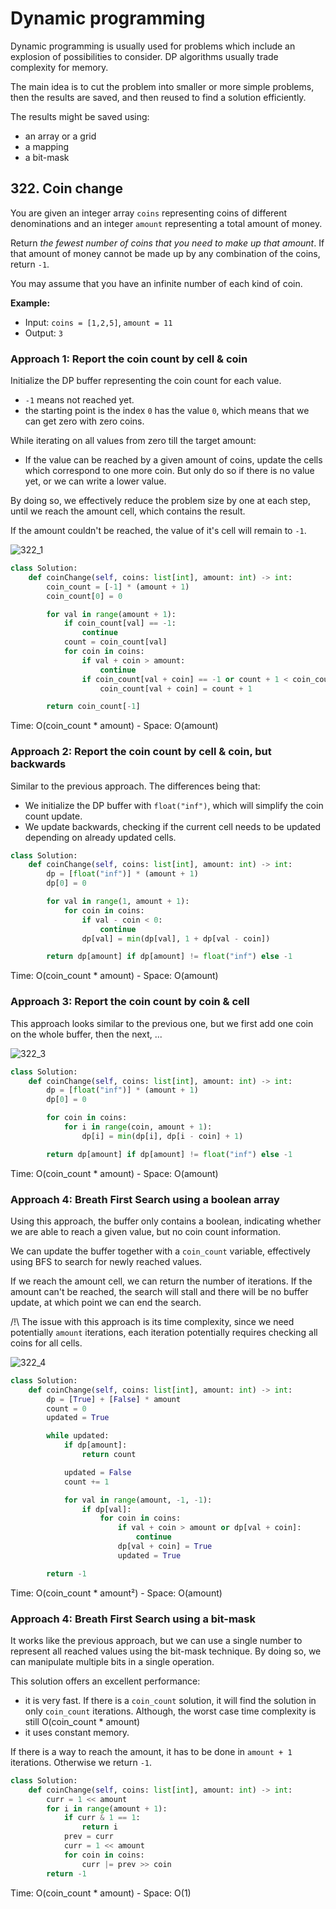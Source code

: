 # Dynamic programming

Dynamic programming is usually used for problems which include an explosion of possibilities to consider. DP algorithms usually trade complexity for memory.

The main idea is to cut the problem into smaller or more simple problems, then the results are saved, and then reused to find a solution efficiently.

The results might be saved using:

- an array or a grid
- a mapping
- a bit-mask



## 322. Coin change

You are given an integer array `coins` representing coins of different denominations and an integer `amount` representing a total amount of money.

Return *the fewest number of coins that you need to make up that amount*. If that amount of money cannot be made up by any combination of the coins, return `-1`.

You may assume that you have an infinite number of each kind of coin.



**Example:**

- Input: `coins = [1,2,5]`, `amount = 11`
- Output: `3`



### Approach 1: Report the coin count by cell & coin

Initialize the DP buffer representing the coin count for each value.

- `-1` means not reached yet.
- the starting point is the index `0`  has the value `0`, which means that we can get zero with zero coins.  

While iterating on all values from zero till the target amount:

- If the value can be reached by a given amount of coins, update the cells which correspond to one more coin. But only do so if there is no value yet, or we can write a lower value.

By doing so, we effectively reduce the problem size by one at each step, until we reach the amount cell, which contains the result.

If the amount couldn't be reached, the value of it's cell will remain to `-1`.



![322_1](README.assets/322_1_.png)



```python
class Solution:
    def coinChange(self, coins: list[int], amount: int) -> int:
        coin_count = [-1] * (amount + 1)
        coin_count[0] = 0

        for val in range(amount + 1):
            if coin_count[val] == -1:
                continue
            count = coin_count[val]
            for coin in coins:
                if val + coin > amount:
                    continue
                if coin_count[val + coin] == -1 or count + 1 < coin_count[val + coin]:
                    coin_count[val + coin] = count + 1

        return coin_count[-1]
```

Time: O(coin_count * amount) - Space: O(amount)



### Approach 2: Report the coin count by cell & coin, but backwards

Similar to the previous approach. The differences being that:

- We initialize the DP buffer with `float("inf")`, which will simplify the coin count update.
- We update backwards, checking if the current cell needs to be updated depending on already updated cells.

```python
class Solution:
    def coinChange(self, coins: list[int], amount: int) -> int:
        dp = [float("inf")] * (amount + 1)
        dp[0] = 0

        for val in range(1, amount + 1):
            for coin in coins:
                if val - coin < 0:
                    continue
                dp[val] = min(dp[val], 1 + dp[val - coin])

        return dp[amount] if dp[amount] != float("inf") else -1
```

Time: O(coin_count * amount) - Space: O(amount)



### Approach 3: Report the coin count by coin & cell

This approach looks similar to the previous one, but we first add one coin on the whole buffer, then the next, ...



![322_3](README.assets/322_3_.png)



```python
class Solution:
    def coinChange(self, coins: list[int], amount: int) -> int:
        dp = [float("inf")] * (amount + 1)
        dp[0] = 0

        for coin in coins:
            for i in range(coin, amount + 1):
                dp[i] = min(dp[i], dp[i - coin] + 1)

        return dp[amount] if dp[amount] != float("inf") else -1
```

Time: O(coin_count * amount) - Space: O(amount)



### Approach 4: Breath First Search using a boolean array

Using this approach, the buffer only contains a boolean, indicating whether we are able to reach a given value, but no coin count information.

We can update the buffer together with a `coin_count` variable, effectively using BFS to search for newly reached values.

If we reach the amount cell, we can return the number of iterations. If the amount can't be reached, the search will stall and there will be no buffer update, at which point we can end the search.

/!\ The issue with this approach is its time complexity, since we need potentially `amount` iterations, each iteration potentially requires checking all coins for all cells.



![322_4](README.assets/322_4_.png)



```python
class Solution:
    def coinChange(self, coins: list[int], amount: int) -> int:
        dp = [True] + [False] * amount
        count = 0
        updated = True

        while updated:
            if dp[amount]:
                return count

            updated = False
            count += 1

            for val in range(amount, -1, -1):
                if dp[val]:
                    for coin in coins:
                        if val + coin > amount or dp[val + coin]:
                            continue
                        dp[val + coin] = True
                        updated = True

        return -1
```

Time: O(coin_count * amount²) - Space: O(amount)



### Approach 4: Breath First Search using a bit-mask

It works like the previous approach, but we can use a single number to represent all reached values using the bit-mask technique. By doing so, we can manipulate multiple bits in a single operation.

This solution offers an excellent performance:

- it is very fast. If there is a `coin_count` solution, it will find the solution in only `coin_count` iterations. Although, the worst case time complexity is still O(coin_count * amount)
- it uses constant memory.

If there is a way to reach the amount, it has to be done in `amount + 1` iterations. Otherwise we return `-1`.

```python
class Solution:
    def coinChange(self, coins: list[int], amount: int) -> int:
        curr = 1 << amount
        for i in range(amount + 1):
            if curr & 1 == 1:
                return i
            prev = curr
            curr = 1 << amount
            for coin in coins:
                curr |= prev >> coin
        return -1
```

Time: O(coin_count * amount) - Space: O(1)
